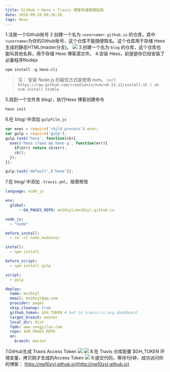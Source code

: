 ```yaml
---
title: GitHub + Hexo + Travis 博客快速搭建指南
date: 2018-09-28 09:26:16
tags: Hexo
---
```

1.注册一个Github账号
2.创建一个名为 `<username>.github.io` 的仓库，其中`<username>`为你的Github账号，这个仓库不能随便取名。这个仓库用于存储 Hexo 生成的静态HTML(master分支)。
![](/hexo/20180928094051867.png)
3.创建一个名为 `blog` 的仓库，这个仓库也能叫其他名称，用于存储 Hexo 博客源文件。
4.安装 Hexo，前提是你已经安装了必备程序Nodejs
    
    npm install -g hexo-cli
    

> 注： 安装 Node.js 的最佳方式是使用 nvm。
    ```
    curl https://raw.github.com/creationix/nvm/v0.33.11/install.sh | sh
    nvm install stable
    ```
    
5.找到一个文件夹 blog/，执行Hexo 博客创建命令
```
hexo init
```
6.在 blog/ 中添加 `gulpfile.js`
```javascript
var exec = require('child_process').exec;
var gulp = require('gulp');
gulp.task('hexo', function(cb){
  exec('hexo clean && hexo g', function(err){
	if(err) return cb(err);
	cb();
  });	
});

gulp.task('default',['hexo']);
```
7.在 blog/ 中添加 `.travis.yml`，按需修改
```yml
language: node_js

env:
  global:
      - GH_PAGES_REPO: me10zyl/me10zyl.github.io

node_js:
  - "node"

before_install:
  - rm -rf node_modules/

install:
  - npm install

before_script:
  - npm install gulp

script:
  - gulp

deploy:
  name: me10zyl
  email: me10zyl@qq.com
  provider: pages
  skip_cleanup: true
  github_token: $GH_TOKEN # Set in travis-ci.org dashboard
  target_branch: master
  local_dir: dist
  fqdn: www.zengyilun.com
  repo: $GH_PAGES_REPO
  on:
    branch: master
```
7.GitHub生成 Travis Access Token
![](/hexo/20180928113319644.png)
![](/hexo/20180928113400040.png)
8.在 Travis 仓库配置 $GH_TOKEN 环境变量，拷贝刚才生成的Access Token
![](/hexo/20180928113446154.png)
9.提交代码，等待1分钟，成功访问你的博客： [http://me10zyl.github.io](http://me10zyl.github.io)

